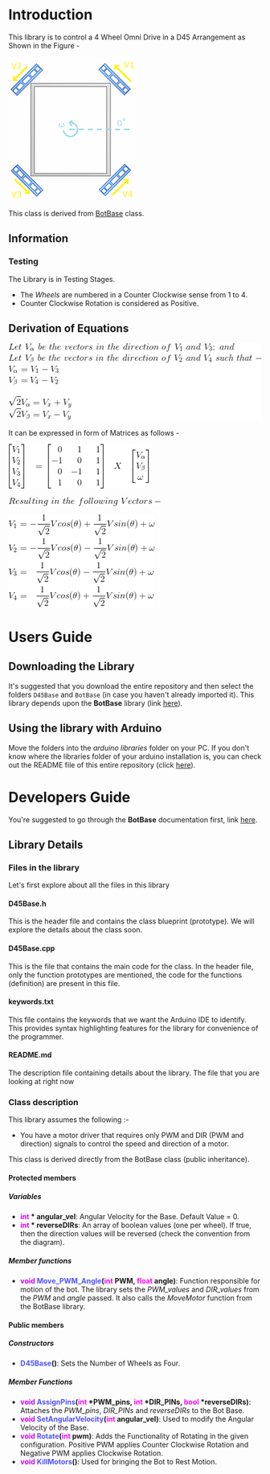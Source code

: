 # Introduction
This library is to control a 4 Wheel Omni Drive in a D45 Arrangement as Shown in the Figure - 

![D45Base image](../DATA/Images/D45Base/D45Base_Assembly.png)

This class is derived from [BotBase](../BotBase/) class.

## Information
### Testing
The Library is in Testing Stages.
- The *Wheels* are numbered in a Counter Clockwise sense from 1 to 4.
- Counter Clockwise Rotation is considered as Positive.

## Derivation of Equations 

![Image 1](../DATA/Images/D45Base/Img_1.gif)

It can be expressed in form of Matrices as follows -


![Image 2](../DATA/Images/D45Base/Img_2.gif)

![Image 3](../DATA/Images/D45Base/Img_3.gif)

![Image 4](../DATA/Images/D45Base/Img_4.gif)

# Users Guide

## Downloading the Library
It's suggested that you download the entire repository and then select the folders `D45Base` and `BotBase` (in case you haven't already imported it). This library depends upon the **BotBase** library (link [here](../BotBase/)).

## Using the library with Arduino
Move the folders into the *arduino libraries* folder on your PC. If you don't know where the libraries folder of your arduino installation is, you can check out the README file of this entire repository (click [here](../README.md)).

# Developers Guide
You're suggested to go through the **BotBase** documentation first, link [here](../BotBase/).<br>
## Library Details
### Files in the library
Let's first explore about all the files in this library

#### D45Base.h
This is the header file and contains the class blueprint (prototype). We will explore the details about the class soon.

#### D45Base.cpp
This is the file that contains the main code for the class. In the header file, only the function prototypes are mentioned, the code for the functions (definition) are present in this file.

#### keywords.txt
This file contains the keywords that we want the Arduino IDE to identify. This provides syntax highlighting features for the library for convenience of the programmer.

#### README.md
The description file containing details about the library. The file that you are looking at right now

### Class description
This library assumes the following :-
- You have a motor driver that requires only PWM and DIR (PWM and direction) signals to control the speed and direction of a motor.

This class is derived directly from the BotBase class (public inheritance).

#### Protected members
##### Variables
- **<font color="#CD00FF">int</font> \* angular_vel**: Angular Velocity for the Base. Default Value = 0.
- **<font color="#CD00FF">int</font> \* reverseDIRs**: An array of boolean values (one per wheel). If true, then the direction values will be reversed (check the convention from the diagram).

##### Member functions
- **<font color="#CD00FF">void</font> <font color="#5052FF">Move_PWM_Angle</font>(<font color="#FF00FF">int</font> PWM, <font color="#FF00FF">float</font> angle)**: Function responsible for motion of the bot. The library sets the *PWM_values* and *DIR_values* from the *PWM* and *angle* passed. It also calls the *MoveMotor* function from the BotBase library.

#### Public members
##### Constructors
- **<font color="#5052FF">D45Base</font>()**: Sets the Number of Wheels as Four.

##### Member Functions
- **<font color="#CD00FF">void</font> <font color="#5052FF">AssignPins</font>(<font color="#FF00FF">int</font> \*PWM\_pins, <font color="#FF00FF">int</font> \*DIR\_PINs, <font color="#FF00FF">bool</font> \*reverseDIRs)**: Attaches the *PWM\_pins*, *DIR\_PINs* and *reverseDIRs* to the Bot Base.
- **<font color="#CD00FF">void</font> <font color="#5052FF">SetAngularVelocity</font>(<font color="#FF00FF">int</font> angular_vel)**: Used to modify the Angular Velocity of the Base.
- **<font color="#CD00FF">void</font> <font color="#5052FF">Rotate</font>(<font color="#FF00FF">int</font> pwm)**: Adds the Functionality of Rotating in the given configuration. Positive PWM applies Counter Clockwise Rotation and Negative PWM applies Clockwise Rotation.
- **<font color="#CD00FF">void</font> <font color="#5052FF">KillMotors</font>()**: Used for bringing the Bot to Rest Motion.

